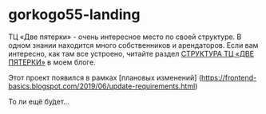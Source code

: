 # gorkogo55-landing

ТЦ «Две пятерки» - очень интересное место по своей структуре.
В одном знании находится много собственников и арендаторов.
Если вам интересно, как там все устроено, читайте раздел 
[СТРУКТУРА ТЦ «ДВЕ ПЯТЕРКИ»](https://frontend-basics.blogspot.com/2019/05/first-review-gorkogo55.html) 
в моем блоге.

Этот проект появился в рамках [плановых изменений]
(https://frontend-basics.blogspot.com/2019/06/update-requirements.html)

То ли ещё бу́дет...
